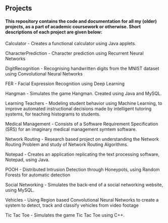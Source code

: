 ## Projects

#### This repository contains the code and documentation for all my (older) projects, as a part of academic coursework or otherwise. Short descriptions of each project are given below:

Calculator - Creates a functional calculator using Java applets.

CharacterPrediction - Character prediction using Recurrent Neural Networks

DigitRecognition - Recognising handwritten digits from the MNIST dataset using Convolutional Neural Networks

FER - Facial Expression Recognition using Deep Learning

Hangman - Simulates the game Hangman. Created using Java and MySQL.

Learning Teachers - Modeling student behavior using Machine Learning, to improve automated instructional decisions made by intelligent tutoring systems, for teaching histograms to students.

Medical Management - Consists of a Software Requirement Specification (SRS) for an imaginary medical management symtem software.

Network Routing - Research based project on understanding the Network Routing Problem and study of Network Routing Algorithms.

Notepad - Creates an application replicating the text processing software, Notepad, using Java.

POOH - Distributed Intrusion Detection through Honeypots, using Random Forests for automatic detection

Social Networking - Simulates the back-end of a social networking website, using MySQL.

Vehicles - Using Region based Convolutional Neural Networks to create a system to detect, track and classify vehicles from video footage

Tic Tac Toe - Simulates the game Tic Tac Toe using C++.

